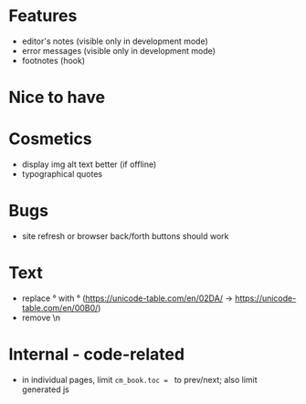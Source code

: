 # Features

* editor's notes (visible only in development mode)
* error messages (visible only in development mode)
* footnotes (hook)

# Nice to have

# Cosmetics

* display img alt text better (if offline)
* typographical quotes

# Bugs

* site refresh or browser back/forth buttons should work

# Text

* replace ° with ° (https://unicode-table.com/en/02DA/ -> https://unicode-table.com/en/00B0/)
* remove \n

# Internal - code-related

* in individual pages, limit `cm_book.toc = ` to prev/next; also limit generated js
